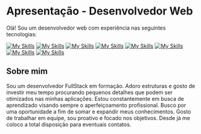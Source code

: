 # Apresentação - Desenvolvedor Web

Olá! Sou um desenvolvedor web com experiência nas seguintes tecnologias:

 [![My Skills](https://skillicons.dev/icons?i=js)](https://skillicons.dev) 
 [![My Skills](https://skillicons.dev/icons?i=ts)](https://skillicons.dev) 
 [![My Skills](https://skillicons.dev/icons?i=html)](https://skillicons.dev) 
 [![My Skills](https://skillicons.dev/icons?i=css)](https://skillicons.dev) 
 [![My Skills](https://skillicons.dev/icons?i=nodejs)](https://skillicons.dev) 
 [![My Skills](https://skillicons.dev/icons?i=express)](https://skillicons.dev) 
 [![My Skills](https://skillicons.dev/icons?i=mysql)](https://skillicons.dev)
 [![My Skills](https://skillicons.dev/icons?i=react)](https://skillicons.dev) 


## Sobre mim

Sou um desenvolvedor FullStack em formação. Adoro estruturas e gosto de investir meu tempo
procurando pequenos detalhes que podem ser otimizados nas minhas aplicações. Estou constantemente
em busca de aprendizado visando sempre o aperfeiçoamento profissional. Busco por uma oportunidade
a fim de somar e expandir meus conhecimentos. Gosto de trabalhar em equipe, sou proativo e focado
nos objetivos. Desde já me coloco a total disposição para eventuais contatos.
